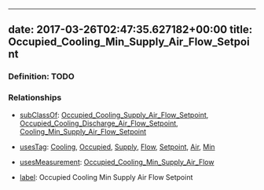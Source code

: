 
---
date: 2017-03-26T02:47:35.627182+00:00
title: Occupied_Cooling_Min_Supply_Air_Flow_Setpoint
---
### Definition: TODO

### Relationships

* [subClassOf](http://www.w3.org/2000/01/rdf-schema#subClassOf): [Occupied_Cooling_Supply_Air_Flow_Setpoint](https://brickschema.org/schema/1.0/Brick#Occupied_Cooling_Supply_Air_Flow_Setpoint), [Occupied_Cooling_Discharge_Air_Flow_Setpoint](https://brickschema.org/schema/1.0/Brick#Occupied_Cooling_Discharge_Air_Flow_Setpoint), [Cooling_Min_Supply_Air_Flow_Setpoint](https://brickschema.org/schema/1.0/Brick#Cooling_Min_Supply_Air_Flow_Setpoint)

* [usesTag](https://brickschema.org/schema/1.0/BrickFrame#usesTag): [Cooling](https://brickschema.org/schema/1.0/BrickTag#Cooling), [Occupied](https://brickschema.org/schema/1.0/BrickTag#Occupied), [Supply](https://brickschema.org/schema/1.0/BrickTag#Supply), [Flow](https://brickschema.org/schema/1.0/BrickTag#Flow), [Setpoint](https://brickschema.org/schema/1.0/BrickTag#Setpoint), [Air](https://brickschema.org/schema/1.0/BrickTag#Air), [Min](https://brickschema.org/schema/1.0/BrickTag#Min)

* [usesMeasurement](https://brickschema.org/schema/1.0/BrickFrame#usesMeasurement): [Occupied_Cooling_Min_Supply_Air_Flow](https://brickschema.org/schema/1.0/Brick#Occupied_Cooling_Min_Supply_Air_Flow)

* [label](http://www.w3.org/2000/01/rdf-schema#label): Occupied Cooling Min Supply Air Flow Setpoint
